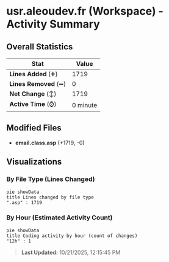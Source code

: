 # usr.aleoudev.fr (Workspace) - Activity Summary 

## Overall Statistics

| Stat                   | Value                                                             |
| ---------------------- | ----------------------------------------------------------------- |
| **Lines Added** (➕)   | 1719                                          |
| **Lines Removed** (➖) | 0                                        |
| **Net Change** (↕)    | 1719                |
| **Active Time** (⌚)   | 0 minute |


## Modified Files
- **email.class.asp** (+1719, -0)

## Visualizations

### By File Type (Lines Changed)

```mermaid
pie showData
title Lines changed by file type
".asp" : 1719
```

### By Hour (Estimated Activity Count)

```mermaid
pie showData
title Coding activity by hour (count of changes)
"12h" : 1
```


> **Last Updated:** 10/21/2025, 12:15:45 PM